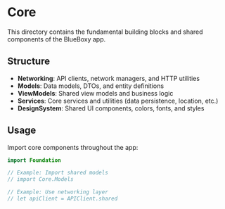 # Core

This directory contains the fundamental building blocks and shared components of the BlueBoxy app.

## Structure

- **Networking**: API clients, network managers, and HTTP utilities
- **Models**: Data models, DTOs, and entity definitions
- **ViewModels**: Shared view models and business logic
- **Services**: Core services and utilities (data persistence, location, etc.)
- **DesignSystem**: Shared UI components, colors, fonts, and styles

## Usage

Import core components throughout the app:

```swift
import Foundation

// Example: Import shared models
// import Core.Models

// Example: Use networking layer
// let apiClient = APIClient.shared
```

